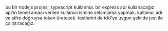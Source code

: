 bu bir nodejs projesi, typescript kullanma.
bir express api kullanacağız.
api'ın temel amacı verilen kullanıcı ismine selamlama yapmak.
kullanıcı adı ve şifre doğruysa token üretecek.
testlerini de tdd'ye uygun şekilde jest ile çalıştıracağız.